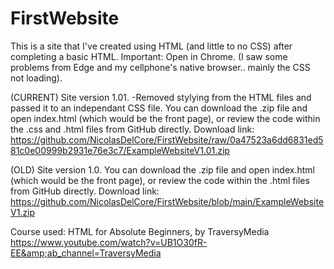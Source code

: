 # FirstWebsite
This is a site that I've created using HTML (and little to no CSS) after completing a basic HTML.
Important: Open in Chrome. (I saw some problems from Edge and my cellphone's native browser.. mainly the CSS not loading).

(CURRENT) Site version 1.01.
-Removed stylying from the HTML files and passed it to an independant CSS file.
You can download the .zip file and open index.html (which would be the front page), or review the code within the .css and .html files from GitHub directly.
Download link: https://github.com/NicolasDelCore/FirstWebsite/raw/0a47523a6dd6831ed581c0e00999b2931e76e3c7/ExampleWebsiteV1.01.zip

(OLD) Site version 1.0.
You can download the .zip file and open index.html (which would be the front page), or review the code within the .html files from GitHub directly.
Download link: https://github.com/NicolasDelCore/FirstWebsite/blob/main/ExampleWebsiteV1.zip

Course used: HTML for Absolute Beginners, by TraversyMedia https://www.youtube.com/watch?v=UB1O30fR-EE&amp;ab_channel=TraversyMedia
